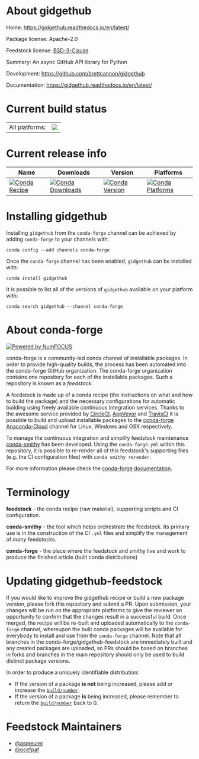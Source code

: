 About gidgethub
===============

Home: https://gidgethub.readthedocs.io/en/latest/

Package license: Apache-2.0

Feedstock license: [BSD-3-Clause](https://github.com/conda-forge/gidgethub-feedstock/blob/master/LICENSE.txt)

Summary: An async GitHub API library for Python

Development: https://github.com/brettcannon/gidgethub

Documentation: https://gidgethub.readthedocs.io/en/latest/

Current build status
====================


<table><tr><td>All platforms:</td>
    <td>
      <a href="https://dev.azure.com/conda-forge/feedstock-builds/_build/latest?definitionId=3938&branchName=master">
        <img src="https://dev.azure.com/conda-forge/feedstock-builds/_apis/build/status/gidgethub-feedstock?branchName=master">
      </a>
    </td>
  </tr>
</table>

Current release info
====================

| Name | Downloads | Version | Platforms |
| --- | --- | --- | --- |
| [![Conda Recipe](https://img.shields.io/badge/recipe-gidgethub-green.svg)](https://anaconda.org/conda-forge/gidgethub) | [![Conda Downloads](https://img.shields.io/conda/dn/conda-forge/gidgethub.svg)](https://anaconda.org/conda-forge/gidgethub) | [![Conda Version](https://img.shields.io/conda/vn/conda-forge/gidgethub.svg)](https://anaconda.org/conda-forge/gidgethub) | [![Conda Platforms](https://img.shields.io/conda/pn/conda-forge/gidgethub.svg)](https://anaconda.org/conda-forge/gidgethub) |

Installing gidgethub
====================

Installing `gidgethub` from the `conda-forge` channel can be achieved by adding `conda-forge` to your channels with:

```
conda config --add channels conda-forge
```

Once the `conda-forge` channel has been enabled, `gidgethub` can be installed with:

```
conda install gidgethub
```

It is possible to list all of the versions of `gidgethub` available on your platform with:

```
conda search gidgethub --channel conda-forge
```


About conda-forge
=================

[![Powered by NumFOCUS](https://img.shields.io/badge/powered%20by-NumFOCUS-orange.svg?style=flat&colorA=E1523D&colorB=007D8A)](http://numfocus.org)

conda-forge is a community-led conda channel of installable packages.
In order to provide high-quality builds, the process has been automated into the
conda-forge GitHub organization. The conda-forge organization contains one repository
for each of the installable packages. Such a repository is known as a *feedstock*.

A feedstock is made up of a conda recipe (the instructions on what and how to build
the package) and the necessary configurations for automatic building using freely
available continuous integration services. Thanks to the awesome service provided by
[CircleCI](https://circleci.com/), [AppVeyor](https://www.appveyor.com/)
and [TravisCI](https://travis-ci.com/) it is possible to build and upload installable
packages to the [conda-forge](https://anaconda.org/conda-forge)
[Anaconda-Cloud](https://anaconda.org/) channel for Linux, Windows and OSX respectively.

To manage the continuous integration and simplify feedstock maintenance
[conda-smithy](https://github.com/conda-forge/conda-smithy) has been developed.
Using the ``conda-forge.yml`` within this repository, it is possible to re-render all of
this feedstock's supporting files (e.g. the CI configuration files) with ``conda smithy rerender``.

For more information please check the [conda-forge documentation](https://conda-forge.org/docs/).

Terminology
===========

**feedstock** - the conda recipe (raw material), supporting scripts and CI configuration.

**conda-smithy** - the tool which helps orchestrate the feedstock.
                   Its primary use is in the construction of the CI ``.yml`` files
                   and simplify the management of *many* feedstocks.

**conda-forge** - the place where the feedstock and smithy live and work to
                  produce the finished article (built conda distributions)


Updating gidgethub-feedstock
============================

If you would like to improve the gidgethub recipe or build a new
package version, please fork this repository and submit a PR. Upon submission,
your changes will be run on the appropriate platforms to give the reviewer an
opportunity to confirm that the changes result in a successful build. Once
merged, the recipe will be re-built and uploaded automatically to the
`conda-forge` channel, whereupon the built conda packages will be available for
everybody to install and use from the `conda-forge` channel.
Note that all branches in the conda-forge/gidgethub-feedstock are
immediately built and any created packages are uploaded, so PRs should be based
on branches in forks and branches in the main repository should only be used to
build distinct package versions.

In order to produce a uniquely identifiable distribution:
 * If the version of a package **is not** being increased, please add or increase
   the [``build/number``](https://docs.conda.io/projects/conda-build/en/latest/resources/define-metadata.html#build-number-and-string).
 * If the version of a package **is** being increased, please remember to return
   the [``build/number``](https://docs.conda.io/projects/conda-build/en/latest/resources/define-metadata.html#build-number-and-string)
   back to 0.

Feedstock Maintainers
=====================

* [@asmeurer](https://github.com/asmeurer/)
* [@ocefpaf](https://github.com/ocefpaf/)

